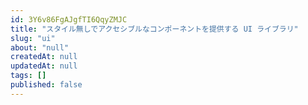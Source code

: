 ```yaml
---
id: 3Y6v86FgAJgfTI6QqyZMJC
title: "スタイル無しでアクセシブルなコンポーネントを提供する UI ライブラリ"
slug: "ui"
about: "null"
createdAt: null
updatedAt: null
tags: []
published: false
---
```



